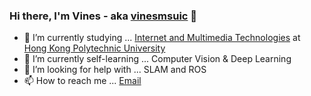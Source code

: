 ### Hi there, I'm Vines - aka [vinesmsuic](https://vinesmsuic.github.io/about/) 👋

- 🔭 I’m currently studying ... [Internet and Multimedia Technologies](https://www.eie.polyu.edu.hk/home/42477.html) at [Hong Kong Polytechnic University](https://www.polyu.edu.hk/en/)
- 🌱 I’m currently self-learning ... Computer Vision & Deep Learning
- 🤔 I’m looking for help with ... SLAM and ROS
- 📫 How to reach me ... [Email](mailto:wingfku2@gmail.com)
